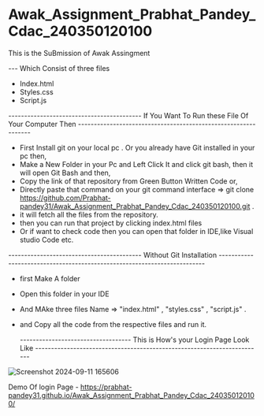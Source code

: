 # Awak_Assignment_Prabhat_Pandey_Cdac_240350120100
This is the SuBmission of Awak Assingment

--- Which Consist of three files 
- Index.html
- Styles.css
- Script.js

 ------------------------------------------ If You Want To Run these File Of Your Computer Then ---------------------------------------------------------------
 - First Install git on your local pc . Or you already have Git installed in your pc then,
 - Make a New Folder in your Pc and Left Click It and click git bash, then it will open Git Bash and then,
 -  Copy the link of that repository from Green Button Written Code or,
 - Directly paste that command on your git command interface  => git clone https://github.com/Prabhat-pandey31/Awak_Assignment_Prabhat_Pandey_Cdac_240350120100.git .
 - it will fetch all the files from the repository.
 - then you can run that project by clicking index.html files
 - Or if want to check code then you can open that folder in IDE,like Visual studio Code etc.

 ------------------------------------------ Without Git Installation -------------------------------------------------------------------------
 - first Make A folder
 - Open this folder in your IDE
 - And MAke three files Name =>  "index.html" , "styles.css" , "script.js" .
 - and Copy all the code from the respective files and run it.


    -----------------------------------    This is How's your Login Page Look Like ------------------------------------------------------------------------

  ![Screenshot 2024-09-11 165606](https://github.com/user-attachments/assets/a1512827-cdad-4edc-beaf-0bfdba40d5fb)

                             
 Demo Of login Page -  https://prabhat-pandey31.github.io/Awak_Assignment_Prabhat_Pandey_Cdac_240350120100/

 

